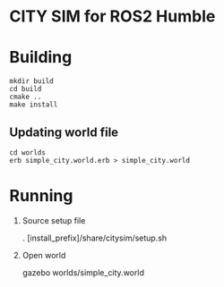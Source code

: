 # CITY SIM for ROS2 Humble


# Building

    mkdir build
    cd build
    cmake ..
    make install

## Updating world file

    cd worlds
    erb simple_city.world.erb > simple_city.world


# Running

1. Source setup file

    . [install_prefix]/share/citysim/setup.sh

1. Open world

    gazebo worlds/simple_city.world


